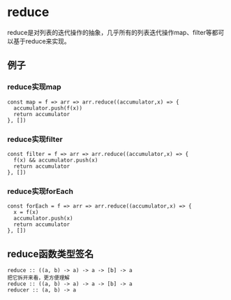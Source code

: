 # reduce 
reduce是对列表的迭代操作的抽象，几乎所有的列表迭代操作map、filter等都可以基于reduce来实现。  
## 例子  
### reduce实现map
```
const map = f => arr => arr.reduce((accumulator,x) => {
  accumulator.push(f(x))
  return accumulator
}, [])
```

### reduce实现filter  
```
const filter = f => arr => arr.reduce((accumulator,x) => {
  f(x) && accumulator.push(x)
  return accumulator
}, [])
```  

### reduce实现forEach  
```
const forEach = f => arr => arr.reduce((accumulator,x) => {
  x = f(x)
  accumulator.push(x)
  return accumulator
}, [])
```  

## reduce函数类型签名  
```
reduce :: ((a, b) -> a) -> a -> [b] -> a  
把它拆开来看，更方便理解
reduce :: ((a, b) -> a) -> a -> [b] -> a  
reducer :: (a, b) -> a
```